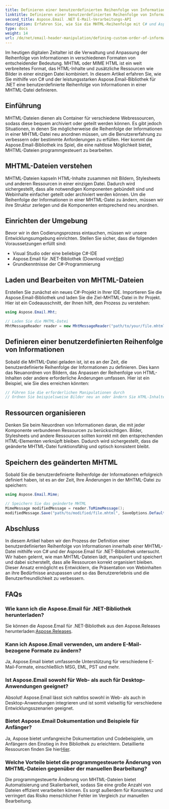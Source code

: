 ```yaml
---
title: Definieren einer benutzerdefinierten Reihenfolge von Informationen in MHTML mit C#
linktitle: Definieren einer benutzerdefinierten Reihenfolge von Informationen in MHTML mit C#
second_title: Aspose.Email .NET E-Mail-Verarbeitungs-API
description: Erfahren Sie, wie Sie die MHTML-Reihenfolge mit C# und Aspose.Email für .NET anpassen. Schritt-für-Schritt-Anleitung mit Code zur effizienten Informationsanordnung. Steigern Sie jetzt das Benutzererlebnis!
type: docs
weight: 14
url: /de/net/email-header-manipulation/defining-custom-order-of-information-in-mhtml-with-csharp/
---
```


Im heutigen digitalen Zeitalter ist die Verwaltung und Anpassung der Reihenfolge von Informationen in verschiedenen Formaten von entscheidender Bedeutung. MHTML oder MIME HTML ist ein weit verbreitetes Format, das HTML-Inhalte und zusätzliche Ressourcen wie Bilder in einer einzigen Datei kombiniert. In diesem Artikel erfahren Sie, wie Sie mithilfe von C# und der leistungsstarken Aspose.Email-Bibliothek für .NET eine benutzerdefinierte Reihenfolge von Informationen in einer MHTML-Datei definieren.

## Einführung

MHTML-Dateien dienen als Container für verschiedene Webressourcen, sodass diese bequem archiviert oder geteilt werden können. Es gibt jedoch Situationen, in denen Sie möglicherweise die Reihenfolge der Informationen in einer MHTML-Datei neu anordnen müssen, um die Benutzererfahrung zu verbessern oder bestimmte Anforderungen zu erfüllen. Hier kommt die Aspose.Email-Bibliothek ins Spiel, die eine nahtlose Möglichkeit bietet, MHTML-Dateien programmgesteuert zu bearbeiten.

## MHTML-Dateien verstehen

MHTML-Dateien kapseln HTML-Inhalte zusammen mit Bildern, Stylesheets und anderen Ressourcen in einer einzigen Datei. Dadurch wird sichergestellt, dass alle notwendigen Komponenten gebündelt sind und Webinhalte einfacher geteilt oder archiviert werden können. Um die Reihenfolge der Informationen in einer MHTML-Datei zu ändern, müssen wir ihre Struktur zerlegen und die Komponenten entsprechend neu anordnen.

## Einrichten der Umgebung

Bevor wir in den Codierungsprozess eintauchen, müssen wir unsere Entwicklungsumgebung einrichten. Stellen Sie sicher, dass die folgenden Voraussetzungen erfüllt sind:

- Visual Studio oder eine beliebige C#-IDE
-  Aspose.Email für .NET-Bibliothek (Download von[Hier](https://releases.aspose.com/email/net))
- Grundkenntnisse der C#-Programmierung

## Laden und Bearbeiten von MHTML-Dateien

Erstellen Sie zunächst ein neues C#-Projekt in Ihrer IDE. Importieren Sie die Aspose.Email-Bibliothek und laden Sie die Ziel-MHTML-Datei in Ihr Projekt. Hier ist ein Codeausschnitt, der Ihnen hilft, den Prozess zu verstehen:

```csharp
using Aspose.Email.Mht;

// Laden Sie die MHTML-Datei
MhtMessageReader reader = new MhtMessageReader("path/to/your/file.mhtml");
```

## Definieren einer benutzerdefinierten Reihenfolge von Informationen

Sobald die MHTML-Datei geladen ist, ist es an der Zeit, die benutzerdefinierte Reihenfolge der Informationen zu definieren. Dies kann das Neuanordnen von Bildern, das Anpassen der Reihenfolge von HTML-Inhalten oder andere erforderliche Änderungen umfassen. Hier ist ein Beispiel, wie Sie dies erreichen könnten:

```csharp
// Führen Sie die erforderlichen Manipulationen durch
// Ordnen Sie beispielsweise Bilder neu an oder ändern Sie HTML-Inhalte
```

## Ressourcen organisieren

Denken Sie beim Neuordnen von Informationen daran, die mit jeder Komponente verbundenen Ressourcen zu berücksichtigen. Bilder, Stylesheets und andere Ressourcen sollten korrekt mit den entsprechenden HTML-Elementen verknüpft bleiben. Dadurch wird sichergestellt, dass die geänderte MHTML-Datei funktionsfähig und optisch konsistent bleibt.

## Speichern des geänderten MHTML

Sobald Sie die benutzerdefinierte Reihenfolge der Informationen erfolgreich definiert haben, ist es an der Zeit, Ihre Änderungen in der MHTML-Datei zu speichern:

```csharp
using Aspose.Email.Mime;

// Speichern Sie das geänderte MHTML
MimeMessage modifiedMessage = reader.ToMimeMessage();
modifiedMessage.Save("path/to/modified/file.mhtml", SaveOptions.DefaultMhtml);
```

## Abschluss

In diesem Artikel haben wir den Prozess der Definition einer benutzerdefinierten Reihenfolge von Informationen innerhalb einer MHTML-Datei mithilfe von C# und der Aspose.Email für .NET-Bibliothek untersucht. Wir haben gelernt, wie man MHTML-Dateien lädt, manipuliert und speichert und dabei sicherstellt, dass alle Ressourcen korrekt organisiert bleiben. Dieser Ansatz ermöglicht es Entwicklern, die Präsentation von Webinhalten an ihre Bedürfnisse anzupassen und so das Benutzererlebnis und die Benutzerfreundlichkeit zu verbessern.

## FAQs

### Wie kann ich die Aspose.Email für .NET-Bibliothek herunterladen?

 Sie können die Aspose.Email für .NET-Bibliothek aus den Aspose.Releases herunterladen:[Aspose.Releases](https://releases.aspose.com/email/net/).

### Kann ich Aspose.Email verwenden, um andere E-Mail-bezogene Formate zu ändern?

Ja, Aspose.Email bietet umfassende Unterstützung für verschiedene E-Mail-Formate, einschließlich MSG, EML, PST und mehr.

### Ist Aspose.Email sowohl für Web- als auch für Desktop-Anwendungen geeignet?

Absolut! Aspose.Email lässt sich nahtlos sowohl in Web- als auch in Desktop-Anwendungen integrieren und ist somit vielseitig für verschiedene Entwicklungsszenarien geeignet.

### Bietet Aspose.Email Dokumentation und Beispiele für Anfänger?

Ja, Aspose bietet umfangreiche Dokumentation und Codebeispiele, um Anfängern den Einstieg in ihre Bibliothek zu erleichtern. Detaillierte Ressourcen finden Sie hier[Hier](https://reference.aspose.com/email/net/).

### Welche Vorteile bietet die programmgesteuerte Änderung von MHTML-Dateien gegenüber der manuellen Bearbeitung?

Die programmgesteuerte Änderung von MHTML-Dateien bietet Automatisierung und Skalierbarkeit, sodass Sie eine große Anzahl von Dateien effizient verarbeiten können. Es sorgt außerdem für Konsistenz und verringert das Risiko menschlicher Fehler im Vergleich zur manuellen Bearbeitung.
